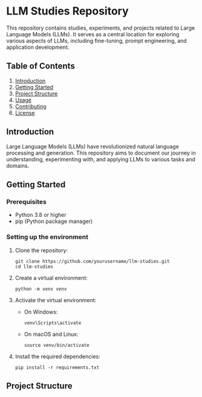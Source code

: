 # LLM Studies Repository

This repository contains studies, experiments, and projects related to Large Language Models (LLMs). It serves as a central location for exploring various aspects of LLMs, including fine-tuning, prompt engineering, and application development.

## Table of Contents

1. [Introduction](#introduction)
2. [Getting Started](#getting-started)
3. [Project Structure](#project-structure)
4. [Usage](#usage)
5. [Contributing](#contributing)
6. [License](#license)

## Introduction

Large Language Models (LLMs) have revolutionized natural language processing and generation. This repository aims to document our journey in understanding, experimenting with, and applying LLMs to various tasks and domains.

## Getting Started

### Prerequisites

- Python 3.8 or higher
- pip (Python package manager)

### Setting up the environment

1. Clone the repository:
   ```
   git clone https://github.com/yourusername/llm-studies.git
   cd llm-studies
   ```

2. Create a virtual environment:
   ```
   python -m venv venv
   ```

3. Activate the virtual environment:
   - On Windows:
     ```
     venv\Scripts\activate
     ```
   - On macOS and Linux:
     ```
     source venv/bin/activate
     ```

4. Install the required dependencies:
   ```
   pip install -r requirements.txt
   ```

## Project Structure

